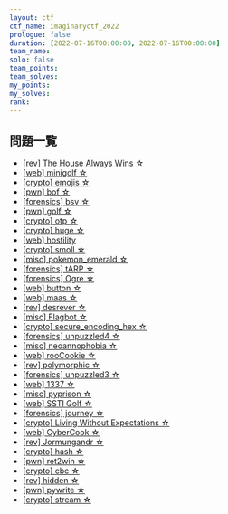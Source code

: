```yaml
---
layout: ctf
ctf_name: imaginaryctf_2022
prologue: false
duration: [2022-07-16T00:00:00, 2022-07-16T00:00:00]
team_name: 
solo: false
team_points: 
team_solves: 
my_points: 
my_solves: 
rank: 
---
```


## 問題一覧

 - <a href="The_House_Always_Wins">[rev] The House Always Wins ☆</a>
 - <a href="minigolf">[web] minigolf ☆</a>
 - <a href="emojis">[crypto] emojis ☆</a>
 - <a href="bof">[pwn] bof ☆</a>
 - <a href="bsv">[forensics] bsv ☆</a>
 - <a href="golf">[pwn] golf ☆</a>
 - <a href="otp">[crypto] otp ☆</a>
 - <a href="huge">[crypto] huge ☆</a>
 - <a href="hostility">[web] hostility</a>
 - <a href="smoll">[crypto] smoll ☆</a>
 - <a href="pokemon_emerald">[misc] pokemon_emerald ☆</a>
 - <a href="tARP">[forensics] tARP ☆</a>
 - <a href="Ogre">[forensics] Ogre ☆</a>
 - <a href="button">[web] button ☆</a>
 - <a href="maas">[web] maas ☆</a>
 - <a href="desrever">[rev] desrever ☆</a>
 - <a href="Flagbot">[misc] Flagbot ☆</a>
 - <a href="secure_encoding_hex">[crypto] secure_encoding_hex ☆</a>
 - <a href="unpazzled4">[forensics] unpuzzled4 ☆</a>
 - <a href="neoannophobia">[misc] neoannophobia ☆</a>
 - <a href="rooCookie">[web] rooCookie ☆</a>
 - <a href="polymorphic">[rev] polymorphic ☆</a>
 - <a href="unpuzzled3">[forensics] unpuzzled3 ☆</a>
 - <a href="1337">[web] 1337 ☆</a>
 - <a href="pyprison">[misc] pyprison ☆</a>
 - <a href="SSTI_Golf">[web] SSTI Golf ☆</a>
 - <a href="journey">[forensics] journey ☆</a>
 - <a href="Living_Without_Expectations">[crypto] Living Without Expectations ☆</a>
 - <a href="CyberCook">[web] CyberCook ☆</a>
 - <a href="Jormungandr">[rev] Jormungandr ☆</a>
 - <a href="hash">[crypto] hash ☆</a>
 - <a href="ret2win">[pwn] ret2win ☆</a>
 - <a href="cbc">[crypto] cbc ☆</a>
 - <a href="hidden">[rev] hidden ☆</a>
 - <a href="pywrite">[pwn] pywrite ☆</a>
 - <a href="stream">[crypto] stream ☆</a>

